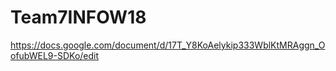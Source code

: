 # Team7INFOW18


https://docs.google.com/document/d/17T_Y8KoAelykip333WblKtMRAggn_OofubWEL9-SDKo/edit
